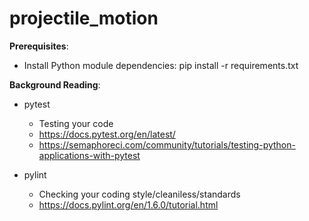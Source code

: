 # projectile_motion

**Prerequisites**:
* Install Python module dependencies: pip install -r requirements.txt

**Background Reading**:
* pytest
  * Testing your code
  * https://docs.pytest.org/en/latest/
  * https://semaphoreci.com/community/tutorials/testing-python-applications-with-pytest

* pylint 
  * Checking your coding style/cleaniless/standards 
  * https://docs.pylint.org/en/1.6.0/tutorial.html

